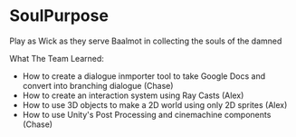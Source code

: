 # SoulPurpose
Play as Wick as they serve Baalmot in collecting the souls of the damned

What The Team Learned:
- How to create a dialogue inmporter tool to take Google Docs and convert into branching dialogue (Chase)
- How to create an interaction system using Ray Casts (Alex)
- How to use 3D objects to make a 2D world using only 2D sprites (Alex)
- How to use Unity's Post Processing and cinemachine components (Chase)
